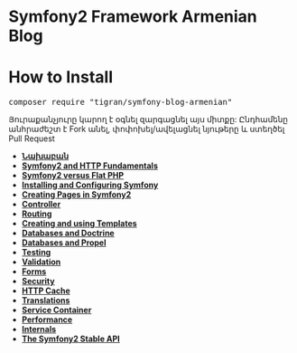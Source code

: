 Symfony2 Framework Armenian Blog
=============

How to Install
============
<pre>composer require "tigran/symfony-blog-armenian"</pre>

Յուրաքանչյուրը կարող է օգնել զարգացնել այս միտքը: 
Ընդհամենը անհրաժեշտ է Fork անել, փոփոխել/ավելացնել  նյութերը և ստեղծել Pull Request


<ul class="simple">
<li><a href="doc/index.md"><b>Նախաբան</b</a></li>
<li><a href="#doc/http_fundamentals.md">Symfony2 and HTTP Fundamentals</a></li>
<li><a href="#doc/from_flat_php_to_symfony2.md">Symfony2 versus Flat PHP</a></li>
<li><a href="#doc/installation.md">Installing and Configuring Symfony</a></li>
<li><a href="#doc/page_creation.md">Creating Pages in Symfony2</a></li>
<li><a href="#doc/controller.md">Controller</a></li>
<li><a href="#doc/routing.md">Routing</a></li>
<li><a href="#doc/templating.md">Creating and using Templates</a></li>
<li><a href="#doc/doctrine.md">Databases and Doctrine</a></li>
<li><a href="#doc/propel.md">Databases and Propel</a></li>
<li><a href="#doc/testing.md">Testing</a></li>
<li><a href="#doc/validation.md">Validation</a></li>
<li><a href="#doc/forms.md">Forms</a></li>
<li><a href="#doc/security.md">Security</a></li>
<li><a href="#doc/http_cache.md">HTTP Cache</a></li>
<li><a href="#doc/translation.md">Translations</a></li>
<li><a href="#doc/service_container.md">Service Container</a></li>
<li><a href="#doc/performance.md">Performance</a></li>
<li><a href="#doc/internals.md">Internals</a></li>
<li><a href="#doc/stable_api.md">The Symfony2 Stable API</a></li>
</ul>

